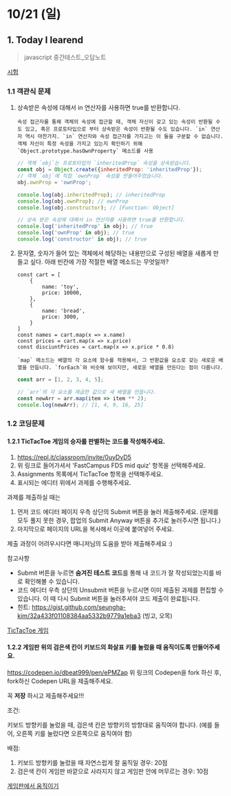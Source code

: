 # 10/21 (일)

## 1. Today I learend

> javascript 중간테스트_오답노트

[시험](https://docs.google.com/forms/u/0/d/e/1FAIpQLSdoLxtDreNx2bl7ZTTxhhl91ZbkVY4QrpVRWDmDaFLUCeOgjA/viewscore?sid=b0ce8d049e47399&c=0&w=1&token=GF71iWYBAAA.CT5IaOfbx2sCZ-vYM6Yhyw.CouwCKcge7GEjFBQHmhSPQ&viewscore=AE0zAgD2GDyBYb5IP3N1YVAsm6CC02AXnz7pFmlmQDOZQJocJoCcX5QCtzrNDEM)

### 1.1 객관식 문제 
1. 상속받은 속성에 대해서  in 연산자를 사용하면 true를 반환합니다.
    ```
    속성 접근자를 통해 객체의 속성에 접근할 때, 객체 자신이 갖고 있는 속성이 반환될 수도 있고, 혹은 프로토타입으로 부터 상속받은 속성이 반환될 수도 있습니다. `in` 연산자 역시 마찬가지. `in` 연산자와 속성 접근자를 가지고는 이 둘을 구분할 수 없습니다.
    객체 자신이 특정 속성을 가지고 있는지 확인하기 위해 `Object.prototype.hasOwnProperty` 메소드를 사용
    ```
    ```js
    // 객체 `obj`는 프로토타입의 `inheritedProp` 속성을 상속받습니다.
    const obj = Object.create({inheritedProp: 'inheritedProp'});
    // 객체 `obj`에 직접 `ownProp` 속성을 만들어주었습니다.
    obj.ownProp = 'ownProp';

    console.log(obj.inheritedProp); // inheritedProp
    console.log(obj.ownProp); // ownProp
    console.log(obj.constructor); // [Function: Object]

    // 상속 받은 속성에 대해서 in 연산자를 사용하면 true를 반환합니다. 
    console.log('inheritedProp' in obj); // true
    console.log('ownProp' in obj); // true
    console.log('constructor' in obj); // true
    ```
1. 문자열, 숫자가 들어 있는 객체에서 해당하는 내용만으로 구성된 배열을 새롭게 만들고 싶다. 아래 빈칸에 가장 적절한 배열 메소드는 무엇일까? 
    ```JS
    const cart = [
        {
            name: 'toy',
            price: 10000,
        },
        {
            name: 'bread',
            price: 3000,
        }
    ]
    const names = cart.map(x => x.name)
    const prices = cart.map(x => x.price)
    const disciuntPrices = cart.map(x => x.price * 0.8)
    ```
    ```
    `map` 메소드는 배열의 각 요소에 함수를 적용해서, 그 반환값을 요소로 갖는 새로운 배열을 만듭니다. `forEach`와 비슷해 보이지만, 새로운 배열을 만든다는 점이 다릅니다.
    ```
    ```js
    const arr = [1, 2, 3, 4, 5];

    // `arr`의 각 요소를 제곱한 값으로 새 배열을 만듭니다.
    const newArr = arr.map(item => item ** 2);
    console.log(newArr); // [1, 4, 9, 16, 25]
    ```

### 1.2 코딩문제 
#### 1.2.1 TicTacToe 게임의 승자를 판별하는 코드를 작성해주세요.
1. https://repl.it/classroom/invite/0uyDvD5
1. 위 링크로 들어가셔서 'FastCampus FDS mid quiz' 항목을 선택해주세요.
2. Assignments 목록에서 TicTacToe 항목을 선택해주세요.
3. 표시되는 에디터 위에서 과제를 수행해주세요.

과제를 제출하실 때는

1. 먼저 코드 에디터 페이지 우측 상단의 Submit 버튼을 눌러 제출해주세요. (문제를 모두 풀지 못한 경우, 팝업의 Submit Anyway 버튼을 추가로 눌러주시면 됩니다.)
2. 마지막으로 페이지의 URL을 복사해서 이곳에 붙여넣어 주세요.

제출 과정이 어려우시다면 매니저님의 도움을 받아 제출해주세요 :)

참고사항

- Submit 버튼을 누르면 **숨겨진 테스트 코드**를 통해 내 코드가 잘 작성되었는지를 바로 확인해볼 수 있습니다.
- 코드 에디터 우측 상단의 Unsubmit 버튼을 누르시면 이미 제출된 과제를 편집할 수 있습니다. 이 때 다시 Submit 버튼을 눌러주셔야 코드 제출이 완료됩니다.
- 힌트: https://gist.github.com/seungha-kim/32a433f01108384aa5332b9779a1eba3 (빙고, 오목)

[TicTacToe 게임](https://repl.it/student/submissions/4152380)

#### 1.2.2 게임판 위의 검은색 칸이 키보드의 화살표 키를 눌렀을 때 움직이도록 만들어주세요.

https://codepen.io/dbeat999/pen/ePMZap
위 링크의 Codepen을 fork 하신 후, fork하신 Codepen URL을 제출해주세요.

꼭 **저장** 하시고 제출해주세요!!!

조건:

키보드 방향키를 눌렀을 때, 검은색 칸은 방향키의 방향대로 움직여야 합니다. (예를 들어, 오른쪽 키를 눌렀다면 오른쪽으로 움직여야 함)

배점:

1. 키보드 방향키를 눌렀을 때 자연스럽게 잘 움직일 경우: 20점
2. 검은색 칸이 게임판 바깥으로 사라지지 않고 게임판 안에 머무르는 경우: 10점

[게임판에서 움직이기](https://codepen.io/kimseulbi/pen/ReMZrX)